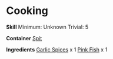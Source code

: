 <!-- TITLE: Baked Pink Fish -->
<!-- SUBTITLE:  -->
# Cooking
**Skill**
Minimum: Unknown
Trivial: 5

**Container**
[Spit](spit)

**Ingredients**
[Garlic Spices](garlic-spices) x 1
[Pink Fish](pink-fish) x 1